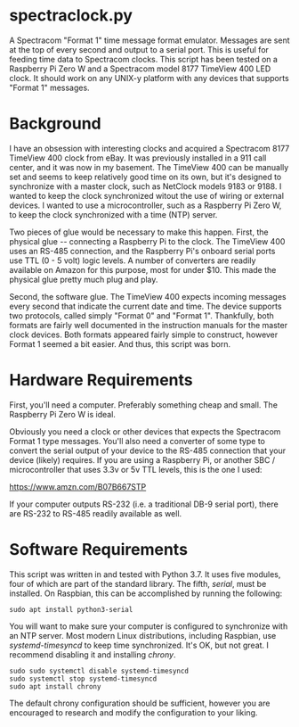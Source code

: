 # spectraclock.py

A Spectracom "Format 1" time message format emulator.  Messages are sent at the top of every second and output to a serial port.  This is useful for feeding time data to Spectracom clocks.  This script has been tested on a Raspberry Pi Zero W and a Spectracom model 8177 TimeView 400 LED clock.  It should work on any UNIX-y platform with any devices that supports "Format 1" messages.

# Background 

I have an obsession with interesting clocks and acquired a Spectracom 8177 TimeView 400 clock from eBay.  It was previously installed in a 911 call center, and it was now in my basement.  The TimeView 400 can be manually set and seems to keep relatively good time on its own, but it's designed to synchronize with a master clock, such as NetClock models 9183 or 9188.  I wanted to keep the clock synchronized witout the use of wiring or external devices.  I wanted to use a microcontroller, such as a Raspberry Pi Zero W, to keep the clock synchronized with a time (NTP) server.

Two pieces of glue would be necessary to make this happen.  First, the physical glue -- connecting a Raspberry Pi to the clock.  The TimeView 400 uses an RS-485 connection, and the Raspberry Pi's onboard serial ports use TTL (0 - 5 volt) logic levels.  A number of converters are readily available on Amazon for this purpose, most for under $10.  This made the physical glue pretty much plug and play.

Second, the software glue.  The TimeView 400 expects incoming messages every second that indicate the current date and time.  The device supports two protocols, called simply "Format 0" and "Format 1".  Thankfully, both formats are fairly well documented in the instruction manuals for the master clock devices.  Both formats appeared fairly simple to construct, however Format 1 seemed a bit easier.  And thus, this script was born.

# Hardware Requirements

First, you'll need a computer.  Preferably something cheap and small.  The Raspberry Pi Zero W is ideal.

Obviously you need a clock or other devices that expects the Spectracom Format 1 type messages.  You'll also need a converter of some type to convert the serial output of your device to the RS-485 connection that your device (likely) requires.  If you are using a Raspberry Pi, or another SBC / microcontroller that uses 3.3v or 5v TTL levels, this is the one I used:

https://www.amzn.com/B07B667STP

If your computer outputs RS-232 (i.e. a traditional DB-9 serial port), there are RS-232 to RS-485 readily available as well.

# Software Requirements

This script was written in and tested with Python 3.7.  It uses five modules, four of which are part of the standard library.  The fifth, _serial_, must be installed.  On Raspbian, this can be accomplished by running the following:

```sudo apt install python3-serial```

You will want to make sure your computer is configured to synchronize with an NTP server.  Most modern Linux distributions, including Raspbian, use _systemd-timesyncd_ to keep time synchronized.  It's OK, but not great.  I recommend disabling it and installing _chrony_. 

```
sudo sudo systemctl disable systemd-timesyncd
sudo systemctl stop systemd-timesyncd
sudo apt install chrony
```

The default chrony configuration should be sufficient, however you are encouraged to research and modify the configuration to your liking.  

